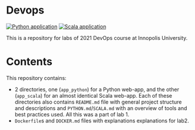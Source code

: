 # Devops
[![Python application](https://github.com/nikololiahim/devops/actions/workflows/python-app.yml/badge.svg)](https://github.com/nikololiahim/devops/actions/workflows/python-app.yml)
[![Scala application](https://github.com/nikololiahim/devops/actions/workflows/scala-application.yml/badge.svg)](https://github.com/nikololiahim/devops/actions/workflows/scala-application.yml)

This is a repository for labs of 2021 DevOps course at Innopolis University.

# Contents
This repository contains:
- 2 directories, one (`app_python`) for a Python web-app,
  and the other (`app_scala`) for an almost identical Scala web-app. 
  Each of these directories also contains `README.md` file with general project structure and descriptions
  and `PYTHON.md`/`SCALA.md` with an overview of tools and best practices used. 
  All this was a part of lab 1.
- `Dockerfile`s and `DOCKER.md` files with explanations explanations for lab2.
